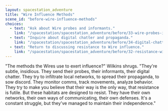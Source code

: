 ```yaml
---
layout: spacestation_adventure
title: "Wire Influence Methods"
scene_id: "before-wire-influence-methods"
choices:
  - text: "Ask about Wire probes and informants."
    link: "/spacestation/spacestation_adventure/before/33-wire-probes-informants"
  - text: "Inquire about digital chatter and propaganda."
    link: "/spacestation/spacestation_adventure/before/34-digital-chatter-propaganda"
  - text: "Return to discussing resistance to Wire influence."
    link: "/spacestation/spacestation_adventure/before/32-resistance-wire-influence"
---
```


"The methods the Wires use to exert influence?" Wilkins shrugs. "They're subtle, insidious. They send their probes, their informants, their digital chatter. They try to infiltrate local networks, to spread their propaganda, to sow discord. They monitor comms, track movements, analyze behavior. They try to make you believe that their way is the only way, that resistance is futile. But these habitats are designed to resist. They have their own networks, their own ways of communicating, their own defenses. It's a constant struggle, but they've managed to maintain their independence."
